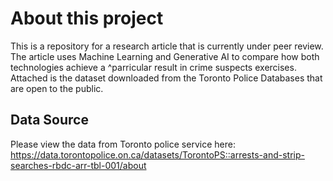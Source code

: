 # About this project
This is a repository for a research article that is currently under peer review. The article uses Machine Learning and Generative AI to compare how both technologies achieve a ^parricular result in crime suspects exercises. Attached is the dataset downloaded from the Toronto Police Databases that are open to the public.

## Data Source
Please view the data from Toronto police service here: https://data.torontopolice.on.ca/datasets/TorontoPS::arrests-and-strip-searches-rbdc-arr-tbl-001/about
